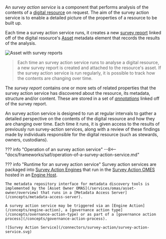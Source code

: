<!-- SPDX-License-Identifier: CC-BY-4.0 -->
<!-- Copyright Contributors to the ODPi Egeria project. -->

An *survey action service* is a component that performs analysis of the contents of a [digital resource](/concepts/digital-resource) on request.  The aim of the survey action service is to enable a detailed picture of the properties of a resource to be built up.

Each time a survey action service runs, it creates a new [survey report](/concepts/survey-report) linked off of the digital resource's [Asset](/concepts/asset) metadata element that records the results of the analysis.  

![Asset with survey reports](/frameworks/saf/asset-to-survey-reports.svg)
> Each time an survey action service runs to analyse a digital resource, a new survey report is created and attached to the resource's asset.  If the survey action service is run regularly, it is possible to track how the contents are changing over time.

The *survey report* contains one or more sets of related properties that the survey action service has discovered about the resource, its metadata, structure and/or content.  These are stored in a set of [*annotations*](/concepts/survey-report/#annotations) linked off of the survey report.

An survey action service is designed to run at regular intervals to gather a detailed perspective on the contents of the digital resource and how they are changing over time.  Each time it runs, it is given access to the results of previously run survey-action services, along with a review of these findings made by individuals responsible for the digital resource (such as stewards, owners, custodians).

??? info "Operation of an survey action service"
    --8<-- "docs/frameworks/saf/operation-of-a-survey-action-service.md"

??? info "Runtime for an survey action service"
    Survey action services are packaged into [Survey Action Engines](/concepts/survey-action-engine) that run in the [Survey Action OMES](/services/omes/survey-action/overview) hosted in an [Engine Host](/concepts/engine-host).  

    The metadata repository interface for metadata discovery tools is implemented by the [Asset Owner OMAS](/services/omas/asset-owner/overview) that runs in a [Metadata Access Server](/concepts/metadata-access-server).

    A survey action service may be triggered via an [Engine Action](/concepts/engine-action), a [governance action type](/concepts/overnance-action-type) or as part of a [governance action process](/concepts/governance-action-process).

    ![Survey Action Service](/connectors/survey-action/survey-action-service.svg)




